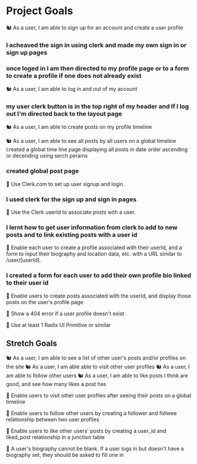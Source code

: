 # Project Goals

🐿️ As a user, I am able to sign up for an account and create a user profile

### I acheaved the sign in using clerk and made my own sign in or sign up pages

### once loged in I am then directed to my profile page or to a form to create a profile if one does not already exist

🐿️ As a user, I am able to log in and out of my account

### my user clerk button is in the top right of my header and If I log out I'm directed back to the layout page

🐿️ As a user, I am able to create posts on my profile timeline

🐿️ As a user, I am able to see all posts by all users on a global timeline
created a global time line page displaying all posts in date order ascending or decending using serch perams

### created global post page

🎯 Use Clerk.com to set up user signup and login.

### I used clerk for the sign up and sign in pages

🎯 Use the Clerk userId to associate posts with a user.

### I lernt how to get user information from clerk to add to new posts and to link existing posts with a user id

🎯 Enable each user to create a profile associated with their userId, and a form to input their biography and location data, etc. with a URL similar to /user/[userId].

### I created a form for each user to add their own profile bio linked to their user id

🎯 Enable users to create posts associated with the userId, and display those posts on the user's profile page

🎯 Show a 404 error if a user profile doesn't exist

🎯 Use at least 1 Radix UI Primitive or similar

## Stretch Goals

🐿️ As a user, I am able to see a list of other user's posts and/or profiles on the site
🐿️ As a user, I am able able to visit other user profiles
🐿️ As a user, I am able to follow other users
🐿️ As a user, I am able to like posts I think are good, and see how many likes a post has

🏹 Enable users to visit other user profiles after seeing their posts on a global timeline

🏹 Enable users to follow other users by creating a follower and follwee relationship between two user profiles

🏹 Enable users to like other users' posts by creating a user_id and liked_post relationship in a junction table

🏹 A user's biography cannot be blank. If a user logs in but doesn't have a biography set, they should be asked to fill one in
